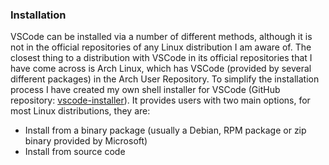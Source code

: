 ### Installation
VSCode can be installed via a number of different methods, although it is not in the official repositories of any Linux distribution I am aware of. The closest thing to a distribution with VSCode in its official repositories that I have come across is Arch Linux, which has VSCode (provided by several different packages) in the Arch User Repository. To simplify the installation process I have created my own shell installer for VSCode (GitHub repository: [vscode-installer](https://github.com/fusion809/vscode-installer)). It provides users with two main options, for most Linux distributions, they are:

* Install from a binary package (usually a Debian, RPM package or zip binary provided by Microsoft)
* Install from source code
